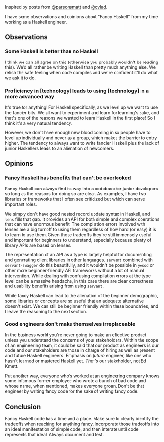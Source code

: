 Inspired by posts from [@parsonsmatt](https://www.parsonsmatt.org/2019/12/26/write_junior_code.html)
and [@cvlad](https://cvlad.info/junior-developers/).

I have some observations and opinions about "Fancy Haskell" from my time working as a Haskell
engineer.

## Observations

### Some Haskell is better than no Haskell

I think we can all agree on this (otherwise you probably wouldn't be reading this). We'd all rather
be writing Haskell than pretty much anything else. We relish the safe feeling when code compiles
and we're confident it'll do what we ask it to do.

### Proficiency in [technology] leads to using [technology] in a more advanced way

It's true for anything! For Haskell specifically, as we level up we want to use the fancier bits.
We all want to experiment and learn for learning's sake, and that's one of the reasons we wanted to
learn Haskell in the first place! So I think it's a very natural tendency.

However, we don't have enough new blood coming in so people have to level up individually and never
as a group, which makes the barrier to entry higher. The tendency to always want to write fancier
Haskell plus the lack of junior Haskellers leads to an alienation of newcomers.

## Opinions

### Fancy Haskell has benefits that can't be overlooked

Fancy Haskell can always find its way into a codebase for junior developers so long as the reasons
for doing so are clear. As examples, I have two libraries or frameworks that I often see criticized
but which can serve important roles.

We simply don't have good nested record update syntax in Haskell, and `lens` fills that gap. It
provides an API for both simple and complex operations that can have enormous benefit. The
compilation errors involved with lenses are a big turnoff to using them regardless of how hard (or
easy) it is to learn to use them. Given those tradeoffs they're still immensely useful and
important for beginners to understand, especially because plenty of library APIs are based on
lenses.

The representation of an API as a type is largely helpful for documenting and generating client
libraries in other languages. `servant` combined with `servant-swagger` do this beautifully, and it
wouldn't be possible in `yesod` or other more beginner-friendly API frameworks without a lot of
manual intervention. While dealing with confusing compilation errors at the type level can be a
massive headache, in this case there are clear correctness and usability benefits arising from
using `servant`.

While fancy Haskell can lead to the alienation of the beginner demographic, some libraries or
concepts are so useful that an adequate alternative doesn't exist. We can still be beginner
friendly within these boundaries, and I leave the reasoning to the next section.

### Good engineers don't make themselves irreplaceable

In the business world you're never going to make an effective product unless you understand the
concerns of your stakeholders. Within the scope of an engineering team, it could be said that our
product as engineers is our code and our stakeholders are those in charge of hiring as well as
present and future Haskell engineers. Emphasis on _future_ engineer, like one who hasn't learned or
mastered Haskell yet. _That's_ our stakeholder, not Ed Kmett.

Put another way, everyone who's worked at an engineering company knows some infamous former
employee who wrote a bunch of bad code and whose name, when mentioned, makes everyone groan. Don't
be that engineer by writing fancy code for the sake of writing fancy code.

## Conclusion

Fancy Haskell code has a time and a place. Make sure to clearly identify the tradeoffs when
reaching for anything fancy. Incorporate those tradeoffs into an ideal manifestation of simple
code, and then interate until code represents that ideal. Always document and test.
